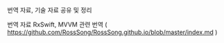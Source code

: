 번역 자료, 기술 자료 공유 및 정리

번역 자료
RxSwift, MVVM 관련 번역 ( https://github.com/RossSong/RossSong.github.io/blob/master/index.md )
